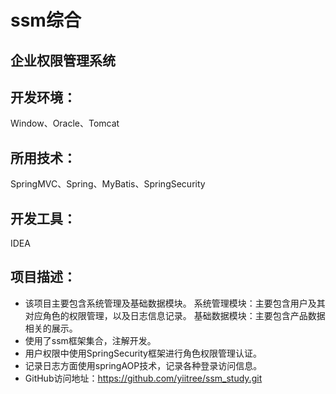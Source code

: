# ssm综合
## 企业权限管理系统  
## 开发环境：
Window、Oracle、Tomcat
## 所用技术：
SpringMVC、Spring、MyBatis、SpringSecurity
## 开发工具：
IDEA
## 项目描述：
- 该项目主要包含系统管理及基础数据模块。
系统管理模块：主要包含用户及其对应角色的权限管理，以及日志信息记录。
基础数据模块：主要包含产品数据相关的展示。
- 使用了ssm框架集合，注解开发。
- 用户权限中使用SpringSecurity框架进行角色权限管理认证。
- 记录日志方面使用springAOP技术，记录各种登录访问信息。
- GitHub访问地址：https://github.com/yiitree/ssm_study.git



